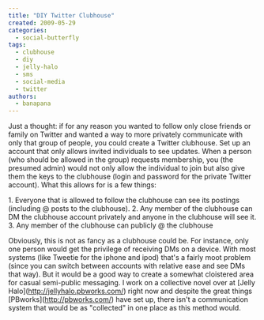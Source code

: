 ```yaml
---
title: "DIY Twitter Clubhouse"
created: 2009-05-29
categories: 
  - social-butterfly
tags: 
  - clubhouse
  - diy
  - jelly-halo
  - sms
  - social-media
  - twitter
authors: 
  - banapana
---
```


Just a thought: if for any reason you wanted to follow only close friends or family on Twitter and wanted a way to more privately communicate with only that group of people, you could create a Twitter clubhouse. Set up an account that only allows invited individuals to see updates. When a person (who should be allowed in the group) requests membership, you (the presumed admin) would not only allow the individual to join but also give them the keys to the clubhouse (login and password for the private Twitter account). What this allows for is a few things:

1\. Everyone that is allowed to follow the clubhouse can see its postings (including @ posts to the clubhouse). 2. Any member of the clubhouse can DM the clubhouse account privately and anyone in the clubhouse will see it. 3. Any member of the clubhouse can publicly @ the clubhouse

Obviously, this is not as fancy as a clubhouse could be. For instance, only one person would get the privilege of receiving DMs on a device. With most systems (like Tweetie for the iphone and ipod) that's a fairly moot problem (since you can switch between accounts with relative ease and see DMs that way). But it would be a good way to create a somewhat cloistered area for casual semi-public messaging. I work on a collective novel over at \[Jelly Halo\](http://jellyhalo.pbworks.com/) right now and despite the great things \[PBworks\](http://pbworks.com/) have set up, there isn't a communication system that would be as "collected" in one place as this method would.
